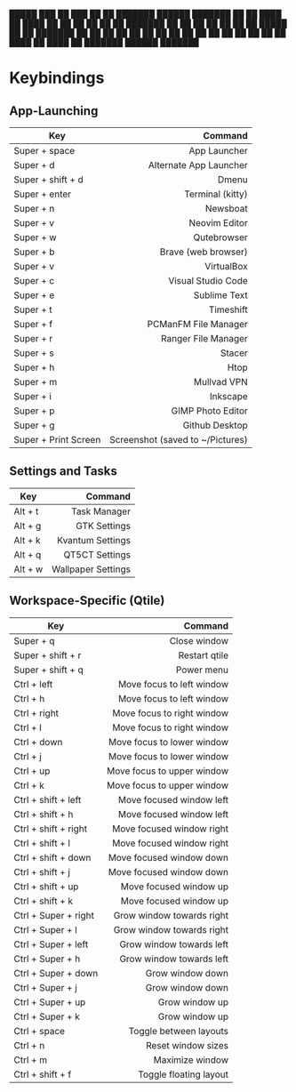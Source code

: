  █████  ███    ██ ███    ██ ██ ███████      ██████  ███████
██   ██ ████   ██ ████   ██ ██ ██          ██    ██ ██
███████ ██ ██  ██ ██ ██  ██ ██ █████       ██    ██ ███████
██   ██ ██  ██ ██ ██  ██ ██ ██ ██          ██    ██      ██
██   ██ ██   ████ ██   ████ ██ ███████      ██████  ███████


# Keybindings

## App-Launching

| Key               	|                         Command 	|
|-------------------	|--------------------------------:	|
| Super + space     	|                     App Launcher 	|
| Super + d         	|           Alternate App Launcher 	|
| Super + shift + d 	|                            Dmenu 	|
| Super + enter     	|                 Terminal (kitty) 	|
| Super + n         	|                         Newsboat 	|
| Super + v         	|                    Neovim Editor 	|
| Super + w         	|                      Qutebrowser 	|
| Super + b         	|              Brave (web browser) 	|
| Super + v         	|                       VirtualBox 	|
| Super + c         	|               Visual Studio Code 	|
| Super + e         	|                     Sublime Text 	|
| Super + t         	|                        Timeshift 	|
| Super + f         	|             PCManFM File Manager 	|
| Super + r         	|              Ranger File Manager 	|
| Super + s         	|                           Stacer 	|
| Super + h         	|                             Htop 	|
| Super + m         	|                      Mullvad VPN 	|
| Super + i         	|                         Inkscape 	|
| Super + p            	|                GIMP Photo Editor 	|
| Super + g            	|                   Github Desktop 	|
| Super + Print Screen 	| Screenshot (saved to ~/Pictures) 	|


## Settings and Tasks

| Key     	|            Command 	|
|---------	|-------------------:	|
| Alt + t 	|       Task Manager 	|
| Alt + g 	|       GTK Settings 	|
| Alt + k 	|   Kvantum Settings 	|
| Alt + q 	|     QT5CT Settings 	|
| Alt + w 	| Wallpaper Settings 	|


## Workspace-Specific (Qtile)

| Key               	|                    Command 	|
|-------------------	|---------------------------:	|
| Super + q         	|               Close window 	|
| Super + shift + r 	|              Restart qtile 	|
| Super + shift + q 	|                 Power menu 	|
| Ctrl + left          	|  Move focus to left window 	|
| Ctrl + h             	|  Move focus to left window 	|
| Ctrl + right         	| Move focus to right window 	|
| Ctrl + l             	| Move focus to right window 	|
| Ctrl + down          	| Move focus to lower window 	|
| Ctrl + j             	| Move focus to lower window 	|
| Ctrl + up            	| Move focus to upper window 	|
| Ctrl + k             	| Move focus to upper window 	|
| Ctrl + shift + left  	|   Move focused window left 	|
| Ctrl + shift + h     	|   Move focused window left 	|
| Ctrl + shift + right 	|  Move focused window right 	|
| Ctrl + shift + l     	|  Move focused window right 	|
| Ctrl + shift + down  	|   Move focused window down 	|
| Ctrl + shift + j     	|   Move focused window down 	|
| Ctrl + shift + up    	|     Move focused window up 	|
| Ctrl + shift + k     	|     Move focused window up 	|
| Ctrl + Super + right 	|  Grow window towards right 	|
| Ctrl + Super + l     	|  Grow window towards right 	|
| Ctrl + Super + left  	|   Grow window towards left 	|
| Ctrl + Super + h     	|   Grow window towards left 	|
| Ctrl + Super + down  	|           Grow window down 	|
| Ctrl + Super + j     	|           Grow window down 	|
| Ctrl + Super + up    	|             Grow window up 	|
| Ctrl + Super + k     	|             Grow window up 	|
| Ctrl + space         	|     Toggle between layouts 	|
| Ctrl + n             	|         Reset window sizes 	|
| Ctrl + m             	|            Maximize window 	|
| Ctrl + shift + f     	|     Toggle floating layout 	|
